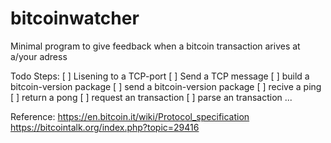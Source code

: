 bitcoinwatcher
==============

Minimal program to give feedback when a bitcoin transaction arives at a/your adress

Todo Steps:
[ ] Lisening to a TCP-port
[ ] Send a TCP message
[ ] build a bitcoin-version package
[ ] send a bitcoin-version package
[ ] recive a ping
[ ] return a pong
[ ] request an transaction
[ ] parse an transaction
...

Reference:
https://en.bitcoin.it/wiki/Protocol_specification
https://bitcointalk.org/index.php?topic=29416
